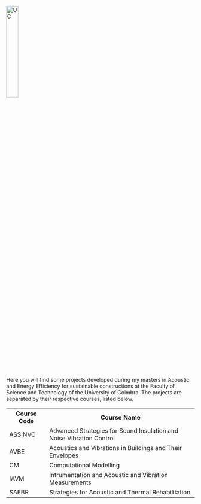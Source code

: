 <p>
<img src="https://www.arriscac.pt/site/assets/files/1400663/uc_prancheta_1.512x0.png" alt="UC" style="width:25%"> 
</p>

Here you will find some projects developed during my masters in Acoustic and Energy Efficiency for sustainable constructions at the Faculty of Science and Technology of the University of Coimbra. The projects are separated by their respective courses, listed below.

<table>
  <tr>
    <th>Course Code</th>
    <th>Course Name</th>
  </tr>
  <tr>
    <td>ASSINVC</td>
    <td>Advanced Strategies for Sound Insulation and Noise Vibration Control</td>
  </tr>
  <tr>
    <td>AVBE</td>
    <td>Acoustics and Vibrations in Buildings and Their Envelopes</td>
  </tr>
  <tr>
    <td>CM</td>
    <td>Computational Modelling</td>
  </tr>
  <tr>
    <td>IAVM</td>
    <td>Intrumentation and Acoustic and Vibration Measurements</td>
  </tr>
    <td>SAEBR</td>
    <td>Strategies for Acoustic and Thermal Rehabilitation</td>
  </tr>
</table>
